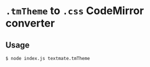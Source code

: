 # `.tmTheme` to `.css` CodeMirror converter


## Usage

```bash
$ node index.js textmate.tmTheme
```
